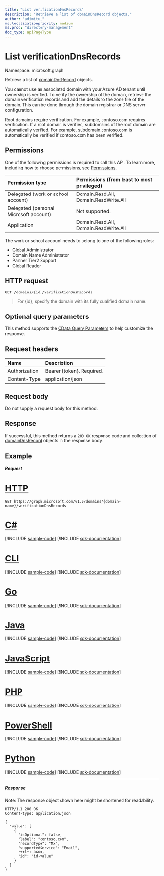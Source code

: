 ```yaml
---
title: "List verificationDnsRecords"
description: "Retrieve a list of domainDnsRecord objects."
author: "adimitui"
ms.localizationpriority: medium
ms.prod: "directory-management"
doc_type: apiPageType
---
```


# List verificationDnsRecords

Namespace: microsoft.graph

Retrieve a list of [domainDnsRecord](../resources/domaindnsrecord.md) objects.

You cannot use an associated domain with your Azure AD tenant until ownership is verified. To verify the ownership of the domain, retrieve the domain verification records and add the details to the zone file of the domain. This can be done through the domain registrar or DNS server configuration.

Root domains require verification. For example, contoso.com requires verification. If a root domain is verified, subdomains of the root domain are automatically verified. For example, subdomain.contoso.com is automatically be verified if contoso.com has been verified.

## Permissions

One of the following permissions is required to call this API. To learn more, including how to choose permissions, see [Permissions](/graph/permissions-reference).


|Permission type      | Permissions (from least to most privileged)              |
|:--------------------|:---------------------------------------------------------|
|Delegated (work or school account) | Domain.Read.All, Domain.ReadWrite.All    |
|Delegated (personal Microsoft account) | Not supported.    |
|Application | Domain.Read.All, Domain.ReadWrite.All |

The work or school account needs to belong to one of the following roles:

* Global Administrator
* Domain Name Administrator
* Partner Tier2 Support
* Global Reader

## HTTP request
<!-- { "blockType": "ignored" } -->
```http
GET /domains/{id}/verificationDnsRecords
```

> For {id}, specify the domain with its fully qualified domain name.

## Optional query parameters

This method supports the [OData Query Parameters](/graph/query-parameters) to help customize the response.

## Request headers

| Name      |Description|
|:----------|:----------|
| Authorization  | Bearer {token}. Required. |
| Content-Type  | application/json |

## Request body

Do not supply a request body for this method.

## Response

If successful, this method returns a `200 OK` response code and collection of [domainDnsRecord](../resources/domaindnsrecord.md) objects in the response body.

## Example
##### Request


# [HTTP](#tab/http)
<!-- {
  "blockType": "request",
  "name": "get_verificationdnsrecords"
}-->
```msgraph-interactive
GET https://graph.microsoft.com/v1.0/domains/{domain-name}/verificationDnsRecords
```

# [C#](#tab/csharp)
[!INCLUDE [sample-code](../includes/snippets/csharp/get-verificationdnsrecords-csharp-snippets.md)]
[!INCLUDE [sdk-documentation](../includes/snippets/snippets-sdk-documentation-link.md)]

# [CLI](#tab/cli)
[!INCLUDE [sample-code](../includes/snippets/cli/get-verificationdnsrecords-cli-snippets.md)]
[!INCLUDE [sdk-documentation](../includes/snippets/snippets-sdk-documentation-link.md)]

# [Go](#tab/go)
[!INCLUDE [sample-code](../includes/snippets/go/get-verificationdnsrecords-go-snippets.md)]
[!INCLUDE [sdk-documentation](../includes/snippets/snippets-sdk-documentation-link.md)]

# [Java](#tab/java)
[!INCLUDE [sample-code](../includes/snippets/java/get-verificationdnsrecords-java-snippets.md)]
[!INCLUDE [sdk-documentation](../includes/snippets/snippets-sdk-documentation-link.md)]

# [JavaScript](#tab/javascript)
[!INCLUDE [sample-code](../includes/snippets/javascript/get-verificationdnsrecords-javascript-snippets.md)]
[!INCLUDE [sdk-documentation](../includes/snippets/snippets-sdk-documentation-link.md)]

# [PHP](#tab/php)
[!INCLUDE [sample-code](../includes/snippets/php/get-verificationdnsrecords-php-snippets.md)]
[!INCLUDE [sdk-documentation](../includes/snippets/snippets-sdk-documentation-link.md)]

# [PowerShell](#tab/powershell)
[!INCLUDE [sample-code](../includes/snippets/powershell/get-verificationdnsrecords-powershell-snippets.md)]
[!INCLUDE [sdk-documentation](../includes/snippets/snippets-sdk-documentation-link.md)]

# [Python](#tab/python)
[!INCLUDE [sample-code](../includes/snippets/python/get-verificationdnsrecords-python-snippets.md)]
[!INCLUDE [sdk-documentation](../includes/snippets/snippets-sdk-documentation-link.md)]

---

##### Response

Note: The response object shown here might be shortened for readability.
<!-- {
  "blockType": "response",
  "truncated": true,
  "@odata.type": "microsoft.graph.domainDnsRecord",
  "isCollection": true
} -->
```http
HTTP/1.1 200 OK
Content-type: application/json

{
  "value": [
    {
      "isOptional": false,
      "label": "contoso.com",
      "recordType": "Mx",
      "supportedService": "Email",
      "ttl": 3600,
      "id": "id-value"
    }
  ]
}
```

<!-- uuid: 8fcb5dbc-d5aa-4681-8e31-b001d5168d79
2015-10-25 14:57:30 UTC -->
<!-- {
  "type": "#page.annotation",
  "description": "List verificationDnsRecords",
  "keywords": "",
  "section": "documentation",
  "tocPath": "",
  "suppressions": [
  ]
}-->
